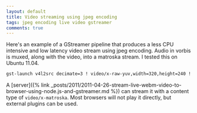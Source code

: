 ```yaml
---
layout: default
title: Video streaming using jpeg encoding
tags: jpeg encoding live video gstreamer
comments: true
---
```


Here's an example of a GStreamer pipeline that produces a less CPU intensive and low latency video stream using jpeg encoding. Audio in vorbis is muxed, along with the video, into a matroska stream. I tested this on Ubuntu 11.04.

```bash
gst-launch v4l2src decimate=3 ! video/x-raw-yuv,width=320,height=240 ! jpegenc ! queue2 ! m. alsasrc device=hw:2,0 ! audioconvert ! vorbisenc ! queue2 ! m. matroskamux name=m streamable=true ! tcpclientsink host=localhost port=9002
```

A [server]({% link _posts/2011/2011-04-26-stream-live-webm-video-to-browser-using-node.js-and-gstreamer.md %}) can stream it with a content type of `video/x-matroska`. Most browsers will not play it directly, but external plugins can be used.
